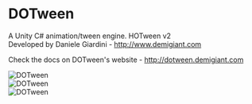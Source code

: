 # DOTween

A Unity C# animation/tween engine. HOTween v2  
Developed by Daniele Giardini - http://www.demigiant.com

Check the docs on DOTween's website - http://dotween.demigiant.com

![DOTween](screenshots/splash_dotween.png "DOTween")  
![DOTween](screenshots/splash_shortcuts.png "DOTween")  
![DOTween](screenshots/splash_lambda.png "DOTween")  

